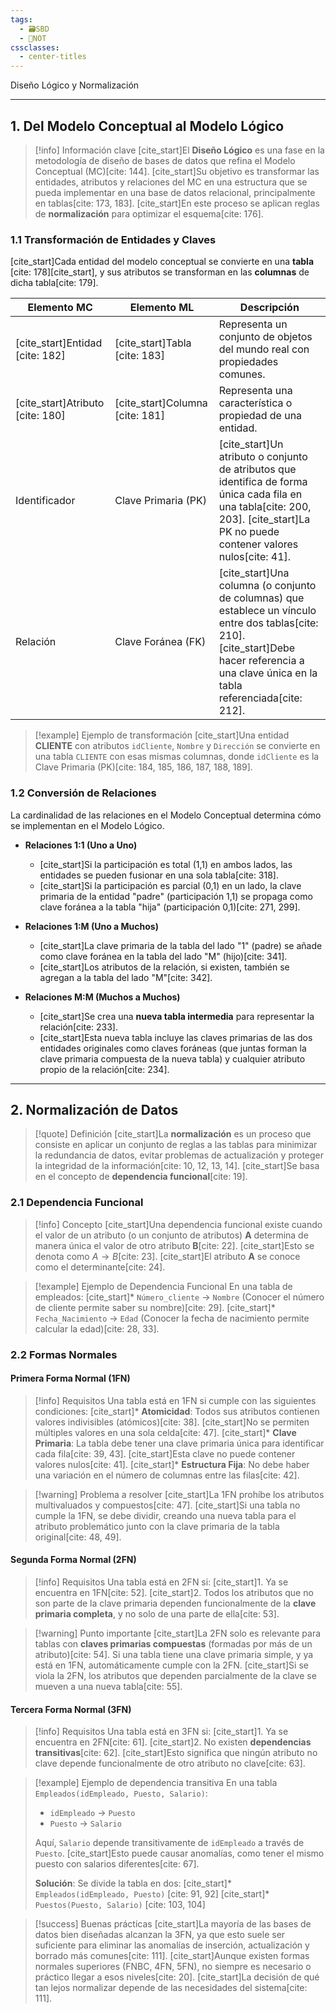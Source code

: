 ```yaml
---
tags:
  - 🗃️SBD
  - 📝NOT
cssclasses:
  - center-titles
---
```


Diseño Lógico y Normalización

---

## 1. Del Modelo Conceptual al Modelo Lógico

> [!info] Información clave
> [cite_start]El **Diseño Lógico** es una fase en la metodología de diseño de bases de datos que refina el Modelo Conceptual (MC)[cite: 144]. [cite_start]Su objetivo es transformar las entidades, atributos y relaciones del MC en una estructura que se pueda implementar en una base de datos relacional, principalmente en tablas[cite: 173, 183]. [cite_start]En este proceso se aplican reglas de **normalización** para optimizar el esquema[cite: 176].

### 1.1 Transformación de Entidades y Claves

[cite_start]Cada entidad del modelo conceptual se convierte en una **tabla** [cite: 178][cite_start], y sus atributos se transforman en las **columnas** de dicha tabla[cite: 179].

| Elemento MC | Elemento ML | Descripción |
|-------------|-------------|-------------|
| [cite_start]Entidad [cite: 182] | [cite_start]Tabla [cite: 183] | Representa un conjunto de objetos del mundo real con propiedades comunes. |
| [cite_start]Atributo [cite: 180] | [cite_start]Columna [cite: 181] | Representa una característica o propiedad de una entidad. |
| Identificador | Clave Primaria (PK) | [cite_start]Un atributo o conjunto de atributos que identifica de forma única cada fila en una tabla[cite: 200, 203]. [cite_start]La PK no puede contener valores nulos[cite: 41]. |
| Relación | Clave Foránea (FK) | [cite_start]Una columna (o conjunto de columnas) que establece un vínculo entre dos tablas[cite: 210]. [cite_start]Debe hacer referencia a una clave única en la tabla referenciada[cite: 212]. |

> [!example] Ejemplo de transformación
> [cite_start]Una entidad **CLIENTE** con atributos `idCliente`, `Nombre` y `Dirección` se convierte en una tabla `CLIENTE` con esas mismas columnas, donde `idCliente` es la Clave Primaria (PK)[cite: 184, 185, 186, 187, 188, 189].

### 1.2 Conversión de Relaciones

La cardinalidad de las relaciones en el Modelo Conceptual determina cómo se implementan en el Modelo Lógico.

* **Relaciones 1:1 (Uno a Uno)**
    * [cite_start]Si la participación es total (1,1) en ambos lados, las entidades se pueden fusionar en una sola tabla[cite: 318].
    * [cite_start]Si la participación es parcial (0,1) en un lado, la clave primaria de la entidad "padre" (participación 1,1) se propaga como clave foránea a la tabla "hija" (participación 0,1)[cite: 271, 299].

* **Relaciones 1:M (Uno a Muchos)**
    * [cite_start]La clave primaria de la tabla del lado "1" (padre) se añade como clave foránea en la tabla del lado "M" (hijo)[cite: 341].
    * [cite_start]Los atributos de la relación, si existen, también se agregan a la tabla del lado "M"[cite: 342].

* **Relaciones M:M (Muchos a Muchos)**
    * [cite_start]Se crea una **nueva tabla intermedia** para representar la relación[cite: 233].
    * [cite_start]Esta nueva tabla incluye las claves primarias de las dos entidades originales como claves foráneas (que juntas forman la clave primaria compuesta de la nueva tabla) y cualquier atributo propio de la relación[cite: 234].

---

## 2. Normalización de Datos

> [!quote] Definición
> [cite_start]La **normalización** es un proceso que consiste en aplicar un conjunto de reglas a las tablas para minimizar la redundancia de datos, evitar problemas de actualización y proteger la integridad de la información[cite: 10, 12, 13, 14]. [cite_start]Se basa en el concepto de **dependencia funcional**[cite: 19].

### 2.1 Dependencia Funcional

> [!info] Concepto
> [cite_start]Una dependencia funcional existe cuando el valor de un atributo (o un conjunto de atributos) **A** determina de manera única el valor de otro atributo **B**[cite: 22]. [cite_start]Esto se denota como $A \rightarrow B$[cite: 23]. [cite_start]El atributo **A** se conoce como el determinante[cite: 24].

> [!example] Ejemplo de Dependencia Funcional
> En una tabla de empleados:
> [cite_start]* `Número_cliente` $\rightarrow$ `Nombre` (Conocer el número de cliente permite saber su nombre)[cite: 29].
> [cite_start]* `Fecha_Nacimiento` $\rightarrow$ `Edad` (Conocer la fecha de nacimiento permite calcular la edad)[cite: 28, 33].

### 2.2 Formas Normales

#### **Primera Forma Normal (1FN)**

> [!info] Requisitos
> Una tabla está en 1FN si cumple con las siguientes condiciones:
> [cite_start]* **Atomicidad**: Todos sus atributos contienen valores indivisibles (atómicos)[cite: 38]. [cite_start]No se permiten múltiples valores en una sola celda[cite: 47].
> [cite_start]* **Clave Primaria**: La tabla debe tener una clave primaria única para identificar cada fila[cite: 39, 43]. [cite_start]Esta clave no puede contener valores nulos[cite: 41].
> [cite_start]* **Estructura Fija**: No debe haber una variación en el número de columnas entre las filas[cite: 42].

> [!warning] Problema a resolver
> [cite_start]La 1FN prohíbe los atributos multivaluados y compuestos[cite: 47]. [cite_start]Si una tabla no cumple la 1FN, se debe dividir, creando una nueva tabla para el atributo problemático junto con la clave primaria de la tabla original[cite: 48, 49].

#### **Segunda Forma Normal (2FN)**

> [!info] Requisitos
> Una tabla está en 2FN si:
> [cite_start]1.  Ya se encuentra en 1FN[cite: 52].
> [cite_start]2.  Todos los atributos que no son parte de la clave primaria dependen funcionalmente de la **clave primaria completa**, y no solo de una parte de ella[cite: 53].

> [!warning] Punto importante
> [cite_start]La 2FN solo es relevante para tablas con **claves primarias compuestas** (formadas por más de un atributo)[cite: 54]. Si una tabla tiene una clave primaria simple, y ya está en 1FN, automáticamente cumple con la 2FN. [cite_start]Si se viola la 2FN, los atributos que dependen parcialmente de la clave se mueven a una nueva tabla[cite: 55].

#### **Tercera Forma Normal (3FN)**

> [!info] Requisitos
> Una tabla está en 3FN si:
> [cite_start]1.  Ya se encuentra en 2FN[cite: 61].
> [cite_start]2.  No existen **dependencias transitivas**[cite: 62]. [cite_start]Esto significa que ningún atributo no clave depende funcionalmente de otro atributo no clave[cite: 63].

> [!example] Ejemplo de dependencia transitiva
> En una tabla `Empleados(idEmpleado, Puesto, Salario)`:
> * `idEmpleado` $\rightarrow$ `Puesto`
> * `Puesto` $\rightarrow$ `Salario`
>
> Aquí, `Salario` depende transitivamente de `idEmpleado` a través de `Puesto`. [cite_start]Esto puede causar anomalías, como tener el mismo puesto con salarios diferentes[cite: 67].
>
> **Solución**: Se divide la tabla en dos:
> [cite_start]* `Empleados(idEmpleado, Puesto)` [cite: 91, 92]
> [cite_start]* `Puestos(Puesto, Salario)` [cite: 103, 104]

> [!success] Buenas prácticas
> [cite_start]La mayoría de las bases de datos bien diseñadas alcanzan la 3FN, ya que esto suele ser suficiente para eliminar las anomalías de inserción, actualización y borrado más comunes[cite: 111]. [cite_start]Aunque existen formas normales superiores (FNBC, 4FN, 5FN), no siempre es necesario o práctico llegar a esos niveles[cite: 20]. [cite_start]La decisión de qué tan lejos normalizar depende de las necesidades del sistema[cite: 111].